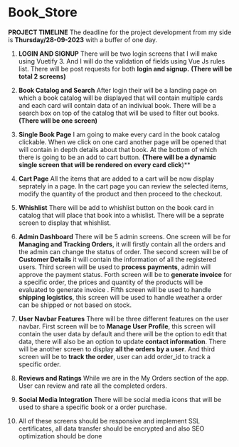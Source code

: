 # Book_Store

**PROJECT TIMELINE**
   The deadline for the project development from my side is **Thursday/28-09-2023** with a buffer of one day.

1) **LOGIN AND SIGNUP**
   There will be two login screens that I will make using Vuetify 3. And I will do the validation of fields using Vue Js rules list. There will be post requests for both **login and signup.** **(There will be total 2 screens)**

2) **Book Catalog and Search**
    After login their will be a landing page on which a book catalog will be displayed that will contain multiple cards and each card will contain data of an indiviual book. There will be a search box on top of the catalog that will be used to filter out books. **(There will be one screen)**

3) **Single Book Page**
   I am going to make every card in the book catalog clickable. When we click on one card another page will be opened that will contain in depth details about that book. At the bottom of which there is going to be an add to cart button. **(There will be a dynamic single screen that will be rendered on every card click**)**

4) **Cart Page**
   All the items that are added to a cart will be now display seprately in a page. In the cart page you can review the selected items, modify the quantity of the product and then proceed to the checkout.

5) **Whishlist**
     There will be add to whishlist button on the book card in catalog that will place that book into a whislist. There will be a seprate screen to display that whishlist.

6) **Admin Dashboard**
    There will be 5 admin screens. One screen will be for **Managing and Tracking Orders**, it will firstly contain all the orders and the admin can change the status of order. The second screen will be of **Customer Details** it will contain the information of all the registered users. Third screen will be used to **process payments**, admin will approve the payment status. Forth screen will be to **generate invoice** for a specific order, the prices and quantity of the products will be evaluated to generate invoice . Fifth screen will be used to handle **shipping logistics**, this screen will be used to handle weather a order can be shipped or not based on stock.

7) **User Navbar Features**
     There will be three different features on the user navbar. First screen will be to **Manage User Profile**, this screen will contain the user data by default and there will be the option to edit that data, there will also be an option to update **contact information**. There will be another screen to display **all the orders by a user**. And third screen will be to **track the order**, user can add order_id to track a specific order.

8) **Reviews and Ratings**
     While we are in the My Orders section of the app. User can review and rate all the completed orders.

9) **Social Media Integration**
      There will be social media icons that will be used to share a specific book or a order purchase.

10) All of these screens should be responsive and implement SSL certificates, all data transfer should be encrypted and also SEO optimization should be done


   

      
     


